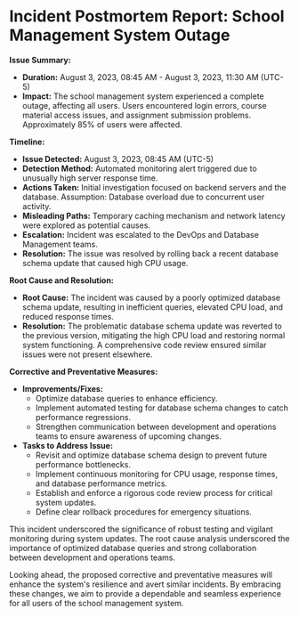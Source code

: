 # Incident Postmortem Report: School Management System Outage

**Issue Summary:**
- **Duration:** August 3, 2023, 08:45 AM - August 3, 2023, 11:30 AM (UTC-5)
- **Impact:** The school management system experienced a complete outage, affecting all users. Users encountered login errors, course material access issues, and assignment submission problems. Approximately 85% of users were affected.

**Timeline:**
- **Issue Detected:** August 3, 2023, 08:45 AM (UTC-5)
- **Detection Method:** Automated monitoring alert triggered due to unusually high server response time.
- **Actions Taken:** Initial investigation focused on backend servers and the database. Assumption: Database overload due to concurrent user activity.
- **Misleading Paths:** Temporary caching mechanism and network latency were explored as potential causes.
- **Escalation:** Incident was escalated to the DevOps and Database Management teams.
- **Resolution:** The issue was resolved by rolling back a recent database schema update that caused high CPU usage.

**Root Cause and Resolution:**
- **Root Cause:** The incident was caused by a poorly optimized database schema update, resulting in inefficient queries, elevated CPU load, and reduced response times.
- **Resolution:** The problematic database schema update was reverted to the previous version, mitigating the high CPU load and restoring normal system functioning. A comprehensive code review ensured similar issues were not present elsewhere.

**Corrective and Preventative Measures:**
- **Improvements/Fixes:**
  - Optimize database queries to enhance efficiency.
  - Implement automated testing for database schema changes to catch performance regressions.
  - Strengthen communication between development and operations teams to ensure awareness of upcoming changes.
- **Tasks to Address Issue:**
  - Revisit and optimize database schema design to prevent future performance bottlenecks.
  - Implement continuous monitoring for CPU usage, response times, and database performance metrics.
  - Establish and enforce a rigorous code review process for critical system updates.
  - Define clear rollback procedures for emergency situations.

This incident underscored the significance of robust testing and vigilant monitoring during system updates. The root cause analysis underscored the importance of optimized database queries and strong collaboration between development and operations teams.

Looking ahead, the proposed corrective and preventative measures will enhance the system's resilience and avert similar incidents. By embracing these changes, we aim to provide a dependable and seamless experience for all users of the school management system.
